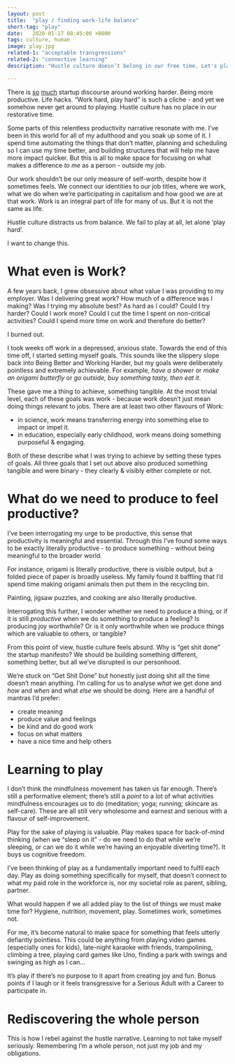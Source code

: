 ```yaml
---
layout: post
title:  "play / finding work-life balance"
short-tag: "play"
date:   2020-01-17 08:45:00 +0000
tags: culture, human
image: play.jpg
related-1: "acceptable transgressions"
related-2: "connective learning"
description: "Hustle culture doesn’t belong in our free time. Let's play more."

---
```


There is [so](https://www.newyorker.com/culture/jia-tolentino/the-gig-economy-celebrates-working-yourself-to-death) [much](https://www.nytimes.com/2019/01/26/business/against-hustle-culture-rise-and-grind-tgim.html) startup discourse around working harder. Being more productive. Life hacks. “Work hard, play hard” is such a cliche - and yet we somehow never get around to playing. Hustle culture has no place in our restorative time. 

Some parts of this relentless productivity narrative resonate with me. I’ve been in this world for all of my adulthood and you soak up some of it. I spend time automating the things that don’t matter, planning and scheduling so I can use my time better, and building structures that will help me have more impact quicker. But this is all to make space for focusing on what makes a difference *to me* as a person - outside my job.

Our work shouldn’t be our only measure of self-worth, despite how it sometimes feels. We connect our identities to our job titles, where we work, what we do when we’re participating in capitalism and how good we are at that work. Work is an integral part of life for many of us. But it is not the same as life. 

Hustle culture distracts us from balance. We fail to play at all, let alone ‘play hard’.

I want to change this.

# What even is Work?

A few years back, I grew obsessive about what value I was providing to my employer. Was I delivering great work? How much of a difference was I making? Was I trying my absolute best? As hard as I could? Could I try harder? Could I work more? Could I cut the time I spent on non-critical activities? Could I spend more time on work and therefore do better?

I burned out.

I took weeks off work in a depressed, anxious state. Towards the end of this time off, I started setting myself goals. This sounds like the slippery slope back into Being Better and Working Harder, but my goals were deliberately pointless and extremely achievable. For example, _have a shower_ or _make an origami butterfly_ or _go outside, buy something tasty, then eat it_.

These gave me a thing to achieve, something tangible. At the most trivial level, each of these goals was work - because work doesn’t just mean doing things relevant to jobs. There are at least two other flavours of Work:
* in science, work means transferring energy into something else to impact or impel it.
* in education, especially early childhood, work means doing something purposeful & engaging.

Both of these describe what I was trying to achieve by setting these types of goals. All three goals that I set out above also produced something tangible and were binary - they clearly & visibly either complete or not.

# What do we need to produce to feel productive?

I’ve been interrogating my urge to be productive, this sense that productivity is meaningful and essential. Through this I’ve found some ways to be exactly literally productive - to produce something - without being meaningful to the broader world.

For instance, origami is literally productive, there is visible output, but a folded piece of paper is broadly useless. My family found it baffling that I’d spend time making origami animals then put them in the recycling bin.

Painting, jigsaw puzzles, and cooking are also literally productive.

Interrogating this further, I wonder whether we need to produce a thing, or if it is still _productive_ when we do something to produce a feeling? Is producing joy worthwhile? Or is it only worthwhile when we produce things which are valuable to others, or tangible?

From this point of view, hustle culture feels absurd. Why is “get shit done” the startup manifesto? We should be building something different, something better, but all we’ve disrupted is our personhood.

We’re stuck on “Get Shit Done” but honestly just doing shit all the time doesn’t mean anything. I’m calling for us to analyse *what* we get done and *how* and *when* and what *else* we should be doing. Here are a handful of mantras I’d prefer:
* create meaning
* produce value and feelings
* be kind and do good work
* focus on what matters
* have a nice time and help others

# Learning to play

I don’t think the mindfulness movement has taken us far enough. There’s still a performative element; there’s still a *point* to a lot of what activities mindfulness encourages us to do (meditation; yoga; running; skincare as self-care). These are all still very wholesome and earnest and serious with a flavour of self-improvement.

Play for the sake of playing is valuable. Play makes space for back-of-mind thinking (when we “sleep on it” - do we need to do that while we’re sleeping, or can we do it while we’re having an enjoyable diverting time?). It buys us cognitive freedom.

I’ve been thinking of play as a fundamentally important need to fulfil each day. Play as doing something specifically for myself, that doesn’t connect to what my paid role in the workforce is, nor my societal role as parent, sibling, partner.

What would happen if we all added play to the list of things we must make time for? Hygiene, nutrition, movement, play. Sometimes work, sometimes not.

For me, it’s become natural to make space for something that feels utterly defiantly pointless. This could be anything from playing video games (especially ones for kids), late-night karaoke with friends, trampolining, climbing a tree, playing card games like Uno, finding a park with swings and swinging as high as I can…

It’s play if there’s no purpose to it apart from creating joy and fun. Bonus points if I laugh or it feels transgressive for a Serious Adult with a Career to participate in.

# Rediscovering the whole person



This is how I rebel against the hustle narrative. Learning to not take myself seriously. Remembering I’m a whole person, not just my job and my obligations.
